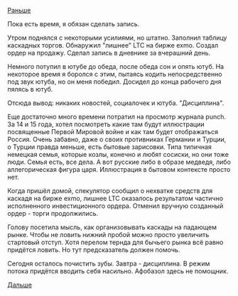 [Раньше](2019.06.23.md)

Пока есть время, я обязан сделать запись.

Утром поднялся с некоторыми усилиями, но штатно.
Заполнил таблицу каскадных торгов. Обнаружил "лишнее" LTC на бирже exmo. Создал ордер на продажу.
Сделал запись в дневнике за вчерашний день.

Немного потупил в ютубе до обеда, после обеда сон и опять ютуб. На некоторое время я боролся с этим, пытаясь кодить непосредственно под звук ютуба, но он меня победил. Досидел до конца рабочего дня пялясь в ютуб.

Отсюда вывод: никаких новостей, социалочек и ютуба. "Дисциплина".

Еще достаточно много времени потратил на просмотр журнала punch. За 14 и 15 года, хотел посмотреть какие там будут иллюстрации посвященные Первой Мировой войне и как там будет отображаться Россия.
Очень забавно, даже о своих противниках Германии и Турции, о Турции правда меньше, есть бытовые зарисовки. Типа типичная немецкая семья, которые козлы, конечно и любят сосиски, но они тоже люди. Семья есть, все дела. А вот русские либо в образе медведя, либо аллегорическая фигура царя. Иллюстрация в бытовом контексте просто нет.

Когда пришёл домой, спекулятор сообщил о нехватке средств для каскадя на бирже exmo, лишнее LTC оказалось результатом частично исполненного инвестиционного ордера. Отменил вручную созданный ордер - торги продолжились.

Голову посетила мысль, как организовывать каскады на падающем рынке. Чтобы не ловить нижний пробой можно просто увеличить стартовый отступ.
Хотя перелом тернда для бычьего рынка всё равно придётся ловить. Но тут предсказатель должен помочь.

Сегодня осталось почистить зубы. Завтра - дисциплина. В режим потока придётся вводить себя насильно. Афобазол здесь не помощник.

[Дальше](2019.06.25.md)
